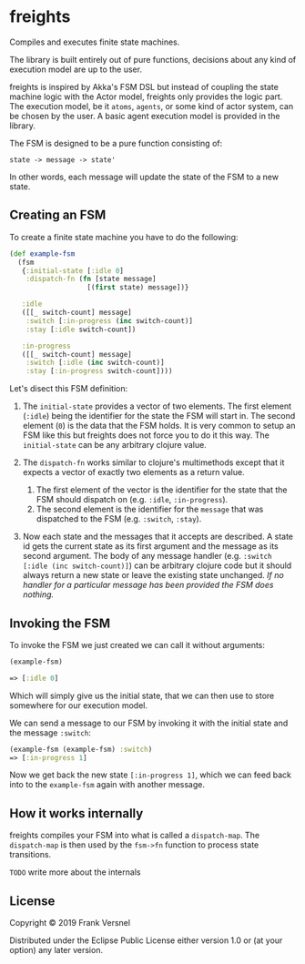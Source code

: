 # freights

Compiles and executes finite state machines.

The library is built entirely out of pure functions, decisions about
any kind of execution model are up to the user.

freights is inspired by Akka's FSM DSL but instead of coupling the
state machine logic with the Actor model, freights only
provides the logic part.
The execution model, be it `atoms`, `agents`, or some kind of actor system,
 can be chosen by the user. 
 A basic agent execution model is provided in the library.

The FSM is designed to be a pure function consisting of:

```
state -> message -> state'
```

In other words, each message will update the state of the FSM 
to a new state.

## Creating an FSM

To create a finite state machine you have to do the following:

```clojure
(def example-fsm
  (fsm
   {:initial-state [:idle 0]
    :dispatch-fn (fn [state message] 
                   [(first state) message])}

   :idle
   ([[_ switch-count] message]
    :switch [:in-progress (inc switch-count)]
    :stay [:idle switch-count])

   :in-progress
   ([[_ switch-count] message]
    :switch [:idle (inc switch-count)]
    :stay [:in-progress switch-count])))
```

Let's disect this FSM definition:

1. The `initial-state` provides a vector of two elements.
The first element (`:idle`) being the identifier for the state the FSM will start in. 
The second element (`0`) is the data that the FSM holds.
It is very common to setup an FSM like this but freights does not
force you to do it this way. 
The `initial-state` can be any arbitrary clojure value.

2. The `dispatch-fn` works similar to clojure's multimethods except that it
expects a vector of exactly two elements as a return value.
    1. The first element of the vector is the identifier for the state that the
FSM should dispatch on (e.g. `:idle`, `:in-progress`).
    2. The second element is the identifier for the `message` that was dispatched
to the FSM (e.g. `:switch`, `:stay`).

3. Now each state and the messages that it accepts are described.
A state id gets the current state as its first argument and the message
as its second argument. 
The body of any message handler (e.g. `:switch [:idle (inc switch-count)]`)
can be arbitrary clojure code but it should always return a new state or leave the existing state unchanged. 
*If no handler for a particular message has been provided the FSM does nothing.*

## Invoking the FSM

To invoke the FSM we just created we can call it without arguments:

```clojure
(example-fsm)

=> [:idle 0]
```

Which will simply give us the initial state, that we can then use to store somewhere
for our execution model.

We can send a message to our FSM by invoking it with the initial state and
the message `:switch`:

```clojure
(example-fsm (example-fsm) :switch)
=> [:in-progress 1]
```

Now we get back the new state `[:in-progress 1]`, which we can feed
back into to the `example-fsm` again with another message.

## How it works internally

freights compiles your FSM into what is called a `dispatch-map`.
The `dispatch-map` is then used by the `fsm->fn` function to
process state transitions.

`TODO` write more about the internals


## License

Copyright © 2019 Frank Versnel

Distributed under the Eclipse Public License either version 1.0 or (at
your option) any later version.
